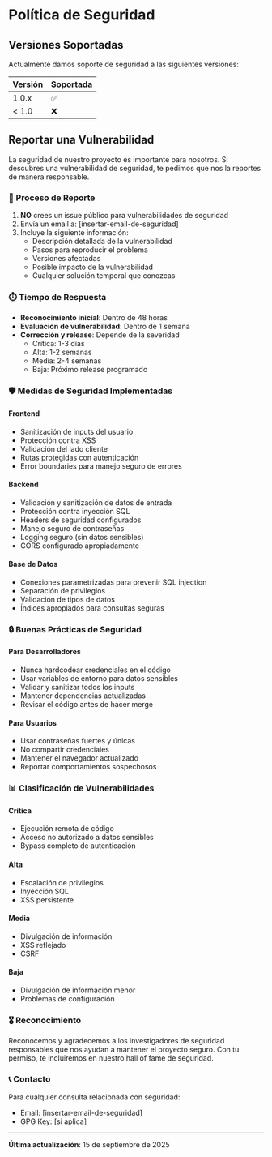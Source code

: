 # Política de Seguridad

## Versiones Soportadas

Actualmente damos soporte de seguridad a las siguientes versiones:

| Versión | Soportada          |
| ------- | ------------------ |
| 1.0.x   | :white_check_mark: |
| < 1.0   | :x:                |

## Reportar una Vulnerabilidad

La seguridad de nuestro proyecto es importante para nosotros. Si descubres una vulnerabilidad de seguridad, te pedimos que nos la reportes de manera responsable.

### 🚨 Proceso de Reporte

1. **NO** crees un issue público para vulnerabilidades de seguridad
2. Envía un email a: [insertar-email-de-seguridad]
3. Incluye la siguiente información:
   - Descripción detallada de la vulnerabilidad
   - Pasos para reproducir el problema
   - Versiones afectadas
   - Posible impacto de la vulnerabilidad
   - Cualquier solución temporal que conozcas

### ⏱️ Tiempo de Respuesta

- **Reconocimiento inicial**: Dentro de 48 horas
- **Evaluación de vulnerabilidad**: Dentro de 1 semana
- **Corrección y release**: Depende de la severidad
  - Crítica: 1-3 días
  - Alta: 1-2 semanas
  - Media: 2-4 semanas
  - Baja: Próximo release programado

### 🛡️ Medidas de Seguridad Implementadas

#### Frontend
- Sanitización de inputs del usuario
- Protección contra XSS
- Validación del lado cliente
- Rutas protegidas con autenticación
- Error boundaries para manejo seguro de errores

#### Backend
- Validación y sanitización de datos de entrada
- Protección contra inyección SQL
- Headers de seguridad configurados
- Manejo seguro de contraseñas
- Logging seguro (sin datos sensibles)
- CORS configurado apropiadamente

#### Base de Datos
- Conexiones parametrizadas para prevenir SQL injection
- Separación de privilegios
- Validación de tipos de datos
- Índices apropiados para consultas seguras

### 🔒 Buenas Prácticas de Seguridad

#### Para Desarrolladores
- Nunca hardcodear credenciales en el código
- Usar variables de entorno para datos sensibles
- Validar y sanitizar todos los inputs
- Mantener dependencias actualizadas
- Revisar el código antes de hacer merge

#### Para Usuarios
- Usar contraseñas fuertes y únicas
- No compartir credenciales
- Mantener el navegador actualizado
- Reportar comportamientos sospechosos

### 📊 Clasificación de Vulnerabilidades

#### Crítica
- Ejecución remota de código
- Acceso no autorizado a datos sensibles
- Bypass completo de autenticación

#### Alta
- Escalación de privilegios
- Inyección SQL
- XSS persistente

#### Media
- Divulgación de información
- XSS reflejado
- CSRF

#### Baja
- Divulgación de información menor
- Problemas de configuración

### 🎖️ Reconocimiento

Reconocemos y agradecemos a los investigadores de seguridad responsables que nos ayudan a mantener el proyecto seguro. Con tu permiso, te incluiremos en nuestro hall of fame de seguridad.

### 📞 Contacto

Para cualquier consulta relacionada con seguridad:
- Email: [insertar-email-de-seguridad]
- GPG Key: [si aplica]

---

**Última actualización**: 15 de septiembre de 2025